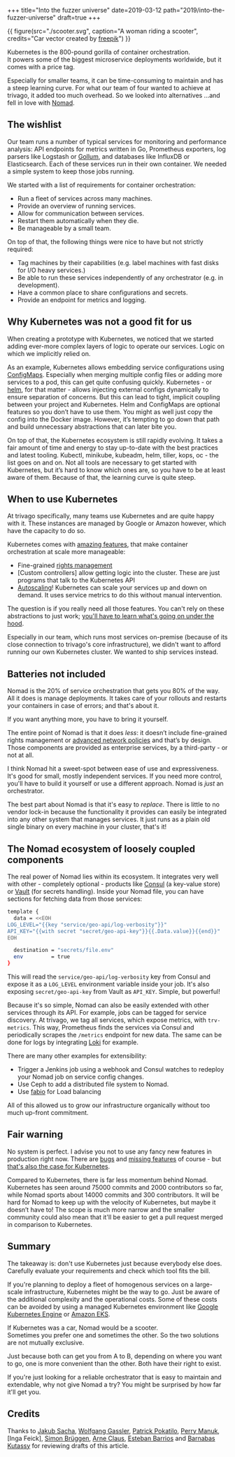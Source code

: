 +++
title="Into the fuzzer universe"
date=2019-03-12
path="2019/into-the-fuzzer-universe"
draft=true
+++

{{ figure(src="./scooter.svg", caption="A woman riding a scooter",  credits="Car vector created by [freepik](https://www.freepik.com/free-photos-vectors/car)") }}

Kubernetes is the 800-pound gorilla of container orchestration.  
It powers some of the biggest microservice deployments worldwide, but it comes
with a price tag.

Especially for smaller teams, it can be time-consuming to maintain and has a
steep learning curve. For what our team of four wanted to achieve at trivago, it
added too much overhead. So we looked into alternatives ...and fell in love with
[Nomad].

## The wishlist

Our team runs a number of typical services for monitoring and performance
analysis: API endpoints for metrics written in Go, Prometheus exporters, log
parsers like Logstash or [Gollum], and databases like InfluxDB or Elasticsearch.
Each of these services run in their own container. We needed a simple system to
keep those jobs running.
 
We started with a list of requirements for container orchestration:

* Run a fleet of services across many machines.
* Provide an overview of running services.
* Allow for communication between services.
* Restart them automatically when they die.
* Be manageable by a small team.

On top of that, the following things were nice to have but not strictly
required:

* Tag machines by their capabilities (e.g. label machines with fast disks for
  I/O heavy services.)
* Be able to run these services independently of any orchestrator (e.g. in
  development).
* Have a common place to share configurations and secrets.
* Provide an endpoint for metrics and logging.

## Why Kubernetes was not a good fit for us

When creating a prototype with Kubernetes, we noticed that we started adding
ever-more complex layers of logic to operate our services. Logic on which we
implicitly relied on.

As an example, Kubernetes allows embedding service configurations using
[ConfigMaps]. Especially when merging multiple config files or
adding more services to a pod, this can get quite confusing quickly.
Kubernetes - or [helm], for that matter - allows injecting external configs
dynamically to ensure separation of concerns. But this can
lead to tight, implicit coupling between your project and Kubernetes.
Helm and ConfigMaps are optional features so you don’t have to use them. You
might as well just copy the config into the Docker image. However, it’s tempting
to go down that path and build unnecessary abstractions that can later bite you.

On top of that, the Kubernetes ecosystem is still rapidly evolving. It takes a
fair amount of time and energy to stay up-to-date with the best practices and
latest tooling. Kubectl, minikube, kubeadm, helm, tiller, kops, oc - the list
goes on and on. Not all tools are necessary to get started with Kubernetes, but
it’s hard to know which ones are, so you have to be at least aware of them.
Because of that, the learning curve is quite steep.

## When to use Kubernetes

At trivago specifically, many teams use Kubernetes and are quite happy with it.
These instances are managed by Google or Amazon however, which have the capacity to do so.

Kubernetes comes with [amazing
features](https://jvns.ca/blog/2017/08/05/how-kubernetes-certificates-work/),
that make container orchestration at scale more manageable:

* Fine-grained [rights management]
* [Custom controllers] allow getting logic into the cluster. These are just
  programs that talk to the Kubernetes API
* [Autoscaling]! Kubernetes can scale your services up and down on demand. It
  uses service metrics to do this without manual intervention.

The question is if you really need all those features. You can't rely on these
abstractions to just work; [you'll have to learn what's going on under the
hood](https://jvns.ca/blog/2017/08/05/how-kubernetes-certificates-work/).

Especially in our team, which runs most services on-premise (because of its
close connection to trivago's core infrastructure), we didn't want to afford
running our own Kubernetes cluster. We wanted to ship services instead.

## Batteries not included

Nomad is the 20% of service orchestration that gets you 80% of the way. All it
does is manage deployments. It takes care of your rollouts and restarts your
containers in case of errors; and that's about it.

If you want anything more, you have to bring it yourself.

The entire point of Nomad is that it does *less*: it doesn’t include
fine-grained rights management or [advanced network policies] and that’s by
design. Those components are provided as enterprise services, by a third-party -
or not at all.

I think Nomad hit a sweet-spot between ease of use and expressiveness. It's good
for small, mostly independent services. If you need more control, you'll have to
build it yourself or use a different approach. Nomad is *just* an orchestrator.

The best part about Nomad is that it's easy to *replace*. There is little to no
vendor lock-in because the functionality it provides can easily be integrated
into any other system that manages services. It just runs as a plain old single
binary on every machine in your cluster, that's it!

## The Nomad ecosystem of loosely coupled components

The real power of Nomad lies within its ecosystem. It integrates very well with
other - completely optional - products like [Consul] (a key-value store) or
[Vault] (for secrets handling). Inside your Nomad file, you can have sections
for fetching data from those services:

```bash
template {
  data = <<EOH
LOG_LEVEL="{{key "service/geo-api/log-verbosity"}}"
API_KEY="{{with secret "secret/geo-api-key"}}{{.Data.value}}{{end}}"
EOH

  destination = "secrets/file.env"
  env         = true
}
```

This will read the `service/geo-api/log-verbosity` key from Consul and expose it
as a `LOG_LEVEL` environment variable inside your job. It's also exposing
`secret/geo-api-key` from Vault as `API_KEY`. Simple, but powerful!

Because it's so simple, Nomad can also be easily extended with other services
through its API. For example, jobs can be tagged for service discovery. At
trivago, we tag all services, which expose metrics, with `trv-metrics`. This
way, Prometheus finds the services via Consul and periodically scrapes the
`/metrics` endpoint for new data. The same can be done for logs by integrating
[Loki] for example.

There are many other examples for extensibility:

* Trigger a Jenkins job using a webhook and Consul watches to redeploy your
  Nomad job on service config changes.
* Use Ceph to add a distributed file system to Nomad.
* Use [fabio] for Load balancing

All of this allowed us to grow our infrastructure organically without too much
up-front commitment.

## Fair warning

No system is perfect. I advise you not to use any fancy new features in
production right now. There are [bugs] and [missing features] of course - but
[that's also the case for
Kubernetes](https://github.com/kubernetes/kubernetes/issues?q=is%3Aopen+is%3Aissue+label%3Akind%2Fbug).

Compared to Kubernetes, there is far less momentum behind Nomad. Kubernetes has
seen around 75000 commits and 2000 contributors so far, while Nomad sports about
14000 commits and 300 contributors. It will be hard for Nomad to keep up with
the velocity of Kubernetes, but maybe it doesn’t have to! The scope is much more
narrow and the smaller community could also mean that it'll be easier to get a
pull request merged in comparison to Kubernetes.

## Summary

The takeaway is: don't use Kubernetes just because everybody else does.
Carefully evaluate your requirements and check which tool fits the bill.

If you're planning to deploy a fleet of homogenous services on a large-scale
infrastructure, Kubernetes might be the way to go. Just be aware of the
additional complexity and the operational costs. Some of these costs can be
avoided by using a managed Kubernetes environment like [Google Kubernetes
Engine] or [Amazon EKS].

If Kubernetes was a car, Nomad would be a scooter.  
Sometimes you prefer one and sometimes the other.
So the two solutions are not mutually exclusive.

Just because both can get you from A to B, depending on where you want to go,
one is more convenient than the other. Both have their right to exist.

If you're just looking for a reliable orchestrator that is easy to maintain and
extendable, why not give Nomad a try? You might be surprised by how far it'll get you.

## Credits

Thanks to [Jakub Sacha], [Wolfgang Gassler], [Patrick Pokatilo], [Perry
Manuk], [Inga Feick], [Simon Brüggen], [Arne Claus], [Esteban Barrios] and [Barnabas Kutassy] for reviewing drafts of this article.


[Esteban Barrios]: https://www.linkedin.com/in/esteban-barrios-a60a4717
[Arne Claus]: https://twitter.com/arnecls
[Amazon EKS]: https://aws.amazon.com/eks/
[rights management]: https://kubernetes.io/docs/reference/access-authn-authz/authorization/
[Autoscaling]: https://kubernetes.io/docs/tasks/run-application/horizontal-pod-autoscale/
[Barnabas Kutassy]: https://twitter.com/kassybas
[bugs]: https://github.com/hashicorp/nomad/issues?q=is%3Aopen+is%3Aissue+label%3Abug
[ConfigMaps]: https://kubernetes.io/docs/tasks/configure-pod-container/configure-pod-configmap/
[Consul]: https://www.consul.io/
[Control Plane]: https://kubernetes.io/docs/concepts/#kubernetes-control-plane
[Controllers]: https://kubernetes.io/docs/concepts/extend-kubernetes/api-extension/custom-resources/#custom-controllers
[DaemonSet]: https://kubernetes.io/docs/concepts/workloads/controllers/daemonset/
[fabio]: https://github.com/fabiolb/fabio
[filebeat]: https://github.com/elastic/beats/tree/master/filebeat
[Gollum]: https://github.com/trivago/gollum
[Google Kubernetes Engine]: https://cloud.google.com/kubernetes-engine/
[helm]: https://helm.sh/
[Jakub Sacha]: http://jakubsacha.pl/
[Loki]: https://grafana.com/loki
[missing features]: https://github.com/hashicorp/nomad/issues/698
[advanced network policies]: https://kubernetes.io/docs/concepts/services-networking/network-policies/
[service tags]: https://www.nomadproject.io/docs/job-specification/service.html#tags
[Nomad]: https://www.nomadproject.io/
[Patrick Pokatilo]: https://github.com/SHyx0rmZ
[Perry Manuk]: https://github.com/perrymanuk
[Vault]: https://www.vaultproject.io/
[Wolfgang Gassler]: https://twitter.com/schafele
[Simon Brüggen]: https://github.com/m3t0r

